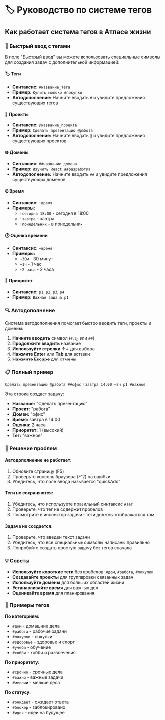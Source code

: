 # 🏷️ Руководство по системе тегов

## Как работает система тегов в Атласе жизни

### 📝 Быстрый ввод с тегами

В поле "Быстрый ввод" вы можете использовать специальные символы для создания задач с дополнительной информацией:

#### 🏷️ Теги
- **Синтаксис:** `#название_тега`
- **Пример:** `Купить молоко #покупки`
- **Автодополнение:** Начните вводить `#` и увидите предложения существующих тегов

#### 📁 Проекты  
- **Синтаксис:** `@название_проекта`
- **Пример:** `Сделать презентацию @работа`
- **Автодополнение:** Начните вводить `@` и увидите предложения существующих проектов

#### 🌐 Домены
- **Синтаксис:** `##название_домена`
- **Пример:** `Изучить React ##разработка`
- **Автодополнение:** Начните вводить `##` и увидите предложения существующих доменов

#### ⏰ Время
- **Синтаксис:** `!время`
- **Примеры:** 
  - `!сегодня 18:00` - сегодня в 18:00
  - `!завтра` - завтра
  - `!понедельник` - в понедельник

#### ⏱️ Оценка времени
- **Синтаксис:** `~время`
- **Примеры:**
  - `~30м` - 30 минут
  - `~1ч` - 1 час
  - `~2 часа` - 2 часа

#### 🎯 Приоритет
- **Синтаксис:** `p1`, `p2`, `p3`, `p4`
- **Пример:** `Важная задача p1`

### 🔍 Автодополнение

Система автодополнения помогает быстро вводить теги, проекты и домены:

1. **Начните вводить** символ (`#`, `@`, или `##`)
2. **Продолжите вводить** название
3. **Используйте стрелки** ↑↓ для выбора
4. **Нажмите Enter** или **Tab** для вставки
5. **Нажмите Escape** для отмены

### 📋 Полный пример

```
Сделать презентацию @работа ##офис !завтра 14:00 ~2ч p1 #важное
```

Эта строка создаст задачу:
- **Название:** "Сделать презентацию"
- **Проект:** "работа" 
- **Домен:** "офис"
- **Время:** завтра в 14:00
- **Оценка:** 2 часа
- **Приоритет:** 1 (высокий)
- **Тег:** "важное"

### 🐛 Решение проблем

#### Автодополнение не работает:
1. Обновите страницу (F5)
2. Проверьте консоль браузера (F12) на ошибки
3. Убедитесь, что поле ввода называется "quickAdd"

#### Теги не сохраняются:
1. Убедитесь, что используете правильный синтаксис `#тег`
2. Проверьте, что тег не содержит пробелов
3. Посмотрите в инспектор задачи - теги должны отображаться там

#### Задача не создается:
1. Проверьте, что введен текст задачи
2. Убедитесь, что все специальные символы написаны правильно
3. Попробуйте создать простую задачу без тегов сначала

### 💡 Советы

- **Используйте короткие теги** без пробелов: `#дом`, `#работа`, `#покупки`
- **Создавайте проекты** для группировки связанных задач
- **Используйте домены** для больших областей жизни
- **Устанавливайте время** для важных дел
- **Оценивайте время** для планирования

### 🎯 Примеры тегов

**По категориям:**
- `#дом` - домашние дела
- `#работа` - рабочие задачи  
- `#покупки` - покупки
- `#здоровье` - здоровье и спорт
- `#учеба` - обучение
- `#хобби` - хобби и развлечения

**По приоритету:**
- `#срочно` - срочные дела
- `#важно` - важные задачи
- `#мелочи` - мелкие дела

**По статусу:**
- `#ожидает` - ожидает ответа
- `#блокер` - заблокировано
- `#идея` - идеи на будущее
